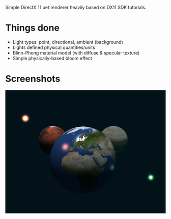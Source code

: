 Simple DirectX 11 pet renderer heavily based on DX11 SDK tutorials.

# Things done

 - Light types: point, directional, ambient (background)
 - Lights defined physical quantities/units
 - Blinn-Phong material model (with diffuse & specular texture)
 - Simple physically-based bloom effect

# Screenshots

![Screenshot 3](/Doc/screenshot3-specular.jpg)
